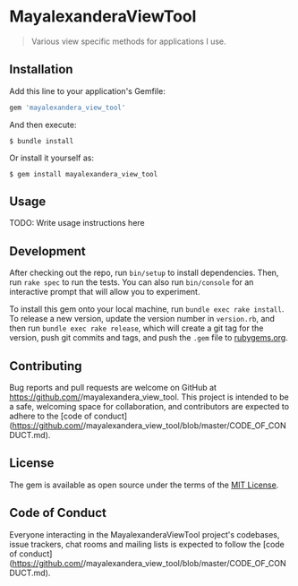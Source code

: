 # MayalexanderaViewTool

 > Various view specific methods for applications I use.

## Installation

Add this line to your application's Gemfile:

```ruby
gem 'mayalexandera_view_tool'
```

And then execute:

    $ bundle install

Or install it yourself as:

    $ gem install mayalexandera_view_tool

## Usage

TODO: Write usage instructions here

## Development

After checking out the repo, run `bin/setup` to install dependencies. Then, run `rake spec` to run the tests. You can also run `bin/console` for an interactive prompt that will allow you to experiment.

To install this gem onto your local machine, run `bundle exec rake install`. To release a new version, update the version number in `version.rb`, and then run `bundle exec rake release`, which will create a git tag for the version, push git commits and tags, and push the `.gem` file to [rubygems.org](https://rubygems.org).

## Contributing

Bug reports and pull requests are welcome on GitHub at https://github.com/<github username>/mayalexandera_view_tool. This project is intended to be a safe, welcoming space for collaboration, and contributors are expected to adhere to the [code of conduct](https://github.com/<github username>/mayalexandera_view_tool/blob/master/CODE_OF_CONDUCT.md).


## License

The gem is available as open source under the terms of the [MIT License](https://opensource.org/licenses/MIT).

## Code of Conduct

Everyone interacting in the MayalexanderaViewTool project's codebases, issue trackers, chat rooms and mailing lists is expected to follow the [code of conduct](https://github.com/<github username>/mayalexandera_view_tool/blob/master/CODE_OF_CONDUCT.md).
